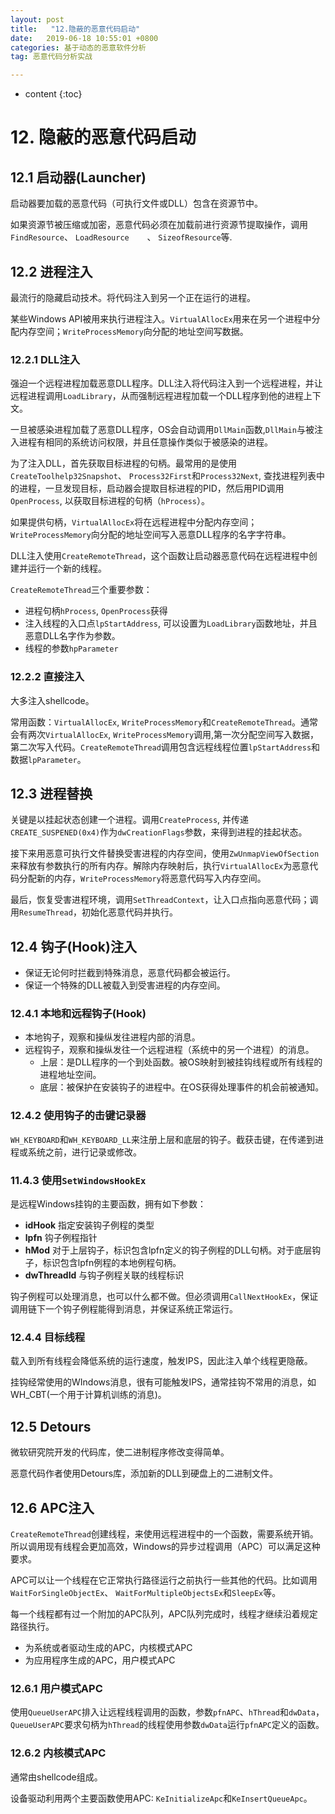 ```yaml
---
layout: post
title:   "12.隐蔽的恶意代码启动"
date:   2019-06-18 10:55:01 +0800
categories: 基于动态的恶意软件分析
tag: 恶意代码分析实战

---
```

* content
{:toc}




# 12. 隐蔽的恶意代码启动

## 12.1 启动器(Launcher)

启动器要加载的恶意代码（可执行文件或DLL）包含在资源节中。

如果资源节被压缩或加密，恶意代码必须在加载前进行资源节提取操作，调用 `FindResource`、 `LoadResource	`、 `SizeofResource`等.

## 12.2 进程注入

最流行的隐藏启动技术。将代码注入到另一个正在运行的进程。

某些Windows API被用来执行进程注入。`VirtualAllocEx`用来在另一个进程中分配内存空间；`WriteProcessMemory`向分配的地址空间写数据。

### 12.2.1 DLL注入

强迫一个远程进程加载恶意DLL程序。DLL注入将代码注入到一个远程进程，并让远程进程调用`LoadLibrary`，从而强制远程进程加载一个DLL程序到他的进程上下文。

一旦被感染进程加载了恶意DLL程序，OS会自动调用`DllMain`函数,`DllMain`与被注入进程有相同的系统访问权限，并且任意操作类似于被感染的进程。

为了注入DLL，首先获取目标进程的句柄。最常用的是使用`CreateToolhelp32Snapshot`、 `Process32First`和`Process32Next`, 查找进程列表中的进程，一旦发现目标，启动器会提取目标进程的PID，然后用PID调用 `OpenProcess`,  以获取目标进程的句柄（`hProcess`）。

如果提供句柄，`VirtualAllocEx`将在远程进程中分配内存空间；`WriteProcessMemory`向分配的地址空间写入恶意DLL程序的名字字符串。

DLL注入使用`CreateRemoteThread`，这个函数让启动器恶意代码在远程进程中创建并运行一个新的线程。

`CreateRemoteThread`三个重要参数：

- 进程句柄`hProcess`, `OpenProcess`获得
- 注入线程的入口点`lpStartAddress`, 可以设置为`LoadLibrary`函数地址，并且恶意DLL名字作为参数。
- 线程的参数`hpParameter`

### 12.2.2 直接注入

大多注入shellcode。

常用函数：`VirtualAllocEx`, `WriteProcessMemory`和`CreateRemoteThread`。通常会有两次`VirtualAllocEx`, `WriteProcessMemory`调用,第一次分配空间写入数据，第二次写入代码。`CreateRemoteThread`调用包含远程线程位置`lpStartAddress`和数据`lpParameter`。



## 12.3 进程替换

关键是以挂起状态创建一个进程。调用`CreateProcess`, 并传递`CREATE_SUSPENED(0x4)`作为`dwCreationFlags`参数，来得到进程的挂起状态。

接下来用恶意可执行文件替换受害进程的内存空间，使用`ZwUnmapViewOfSection`来释放有参数执行的所有内存。解除内存映射后，执行`VirtualAllocEx`为恶意代码分配新的内存，`WriteProcessMemory`将恶意代码写入内存空间。

最后，恢复受害进程环境，调用`SetThreadContext`，让入口点指向恶意代码；调用`ResumeThread`，初始化恶意代码并执行。

## 12.4 钩子(Hook)注入

- 保证无论何时拦截到特殊消息，恶意代码都会被运行。
- 保证一个特殊的DLL被载入到受害进程的内存空间。

### 12.4.1 本地和远程钩子(Hook)

- 本地钩子，观察和操纵发往进程内部的消息。
- 远程钩子，观察和操纵发往一个远程进程（系统中的另一个进程）的消息。
  - 上层：是DLL程序的一个到处函数。被OS映射到被挂钩线程或所有线程的进程地址空间。
  - 底层：被保护在安装钩子的进程中。在OS获得处理事件的机会前被通知。

### 12.4.2 使用钩子的击键记录器

`WH_KEYBOARD`和`WH_KEYBOARD_LL`来注册上层和底层的钩子。截获击键，在传递到进程或系统之前，进行记录或修改。

### 11.4.3 使用`SetWindowsHookEx`

是远程Windows挂钩的主要函数，拥有如下参数：

- **idHook**  指定安装钩子例程的类型
- **lpfn**  钩子例程指针
- **hMod**  对于上层钩子，标识包含lpfn定义的钩子例程的DLL句柄。对于底层钩子，标识包含lpfn例程的本地例程句柄。
- **dwThreadId**  与钩子例程关联的线程标识

钩子例程可以处理消息，也可以什么都不做。但必须调用`CallNextHookEx`，保证调用链下一个钩子例程能得到消息，并保证系统正常运行。

### 12.4.4 目标线程

载入到所有线程会降低系统的运行速度，触发IPS，因此注入单个线程更隐蔽。

挂钩经常使用的WIndows消息，很有可能触发IPS，通常挂钩不常用的消息，如WH_CBT(一个用于计算机训练的消息)。

## 12.5 Detours

微软研究院开发的代码库，使二进制程序修改变得简单。

恶意代码作者使用Detours库，添加新的DLL到硬盘上的二进制文件。

## 12.6 APC注入

`CreateRemoteThread`创建线程，来使用远程进程中的一个函数，需要系统开销。所以调用现有线程会更加高效，Windows的异步过程调用（APC）可以满足这种要求。

APC可以让一个线程在它正常执行路径运行之前执行一些其他的代码。比如调用`WaitForSingleObjectEx`、 `WaitForMultipleObjectsEx`和`SleepEx`等。

每一个线程都有过一个附加的APC队列，APC队列完成时，线程才继续沿着规定路径执行。

- 为系统或者驱动生成的APC，内核模式APC
- 为应用程序生成的APC，用户模式APC

### 12.6.1 用户模式APC

使用`QueueUserAPC`排入让远程线程调用的函数，参数`pfnAPC`、`hThread`和`dwData`，`QueueUserAPC`要求句柄为`hThread`的线程使用参数`dwData`运行`pfnAPC`定义的函数。

### 12.6.2 内核模式APC

通常由shellcode组成。

设备驱动利用两个主要函数使用APC: `KeInitializeApc`和`KeInsertQueueApc`。

